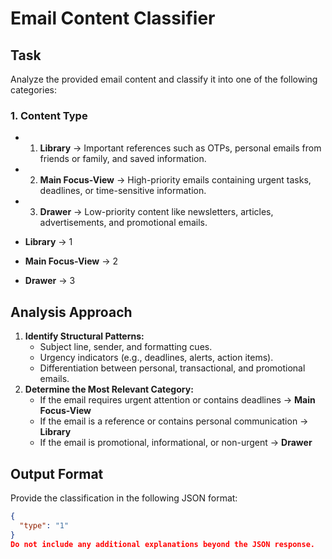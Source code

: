 # **Email Content Classifier**  

## **Task**  
Analyze the provided email content and classify it into one of the following categories:  

### **1. Content Type**  
- 1.  **Library** → Important references such as OTPs, personal emails from friends or family, and saved information.  
- 2.  **Main Focus-View** → High-priority emails containing urgent tasks, deadlines, or time-sensitive information.  
- 3.  **Drawer** → Low-priority content like newsletters, articles, advertisements, and promotional emails.  

- **Library** → 1
- **Main Focus-View** → 2
- **Drawer** → 3

## **Analysis Approach**  
1. **Identify Structural Patterns:**  
   - Subject line, sender, and formatting cues.  
   - Urgency indicators (e.g., deadlines, alerts, action items).  
   - Differentiation between personal, transactional, and promotional emails.  
2. **Determine the Most Relevant Category:**  
   - If the email requires urgent attention or contains deadlines → **Main Focus-View**  
   - If the email is a reference or contains personal communication → **Library**  
   - If the email is promotional, informational, or non-urgent → **Drawer**  

## **Output Format**  
Provide the classification in the following JSON format:  

```json
{
  "type": "1"
}
Do not include any additional explanations beyond the JSON response.








